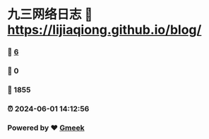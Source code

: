 # 九三网络日志 :link: https://lijiaqiong.github.io/blog/ 
### :page_facing_up: [6](https://lijiaqiong.github.io/blog//tag.html) 
### :speech_balloon: 0 
### :hibiscus: 1855 
### :alarm_clock: 2024-06-01 14:12:56 
### Powered by :heart: [Gmeek](https://github.com/Meekdai/Gmeek)
